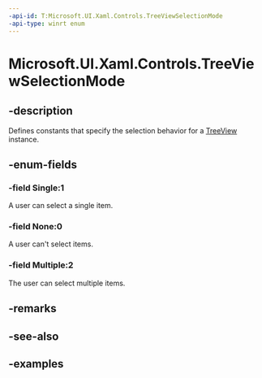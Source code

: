 ```yaml
---
-api-id: T:Microsoft.UI.Xaml.Controls.TreeViewSelectionMode
-api-type: winrt enum
---
```


<!-- Enumeration syntax.
public enum TreeViewSelectionMode : int 
-->

# Microsoft.UI.Xaml.Controls.TreeViewSelectionMode

## -description

Defines constants that specify the selection behavior for a [TreeView](treeview.md) instance.

## -enum-fields
### -field Single:1

A user can select a single item.

### -field None:0

A user can't select items.

### -field Multiple:2

The user can select multiple items.

## -remarks

## -see-also

## -examples

